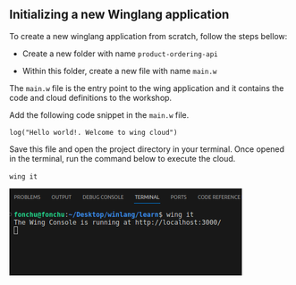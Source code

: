 
## Initializing a  new Winglang application

To create a new winglang application from scratch, follow the steps bellow:

- Create a new folder with name `product-ordering-api`

- Within this folder, create a new file with name `main.w`

The `main.w` file is the entry point to the wing application and it contains the code and cloud definitions to the workshop.

Add the following code snippet in the `main.w` file.

```
log("Hello world!. Welcome to wing cloud")
```

Save this file and open the project directory in your terminal. Once opened in the terminal, run the command below to execute the cloud.

`wing it`

![](../images/terminal.png)


